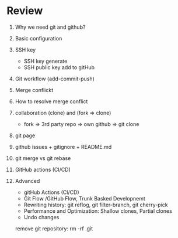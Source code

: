 # Review

1.  Why we need git and github?
2.  Basic configuration
3.  SSH key
    - SSH key generate
    - SSH public key add to gitHub
4.  Git workflow (add-commit-push)
5.  Merge conflickt
6.  How to resolve merge conflict
7.  collaboration (clone) and (fork => clone)
    - fork => 3rd party repo => own github => git clone
8.  git page
9.  github issues + gitignore + README.md
10. git merge vs git rebase
11. GitHub actions (CI/CD)
12. Advanced

    - gitHub Actions (CI/CD)
    - Git Flow /GitHub Flow, Trunk Basked Developnemt
    - Rewriting history: git reflog, git filter-branch, git cherry-pick
    - Performance and Optimization: Shallow clones, Partial clones
    - Undo changes

    remove git repository: rm -rf .git
